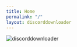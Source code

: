 ```yaml
---
title: Home
permalink: "/"
layout: discorddownloader
---
```


![discorddownloader](https://raw.githubusercontent.com/simoniz0r/discorddownloader/master/Screenshot.png)
